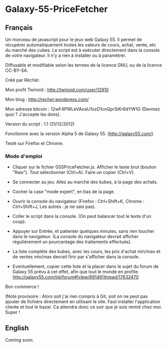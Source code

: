 Galaxy-55-PriceFetcher
======================

Français
--------

Un morceau de javascript pour le jeux web Galaxy 55. Il permet de récupérer automatiquement toutes les valeurs de cours, achat, vente, etc du marché des cubes. Le script est à exécuter directement dans la console de votre navigateur. Il n'y a rien à installer ou à paramétrer.

Diffusable et modifiable selon les termes de la licence GNU, ou de la licence CC-BY-SA.

Créé par Réchèr.

Mon profil Twinoid : http://twinoid.com/user/12910

Mon blog : http://recher.wordpress.com/

Mon adresse bitcoin : 12wF4PWLeVAoaU1ozD1cnQprSiKr6dYW1G (Devinez quoi ? J'accepte les dons).

Version du script : 1.1 (31/12/2012)

Fonctionne avec la version Alpha 5 de Galaxy 55. (http://galaxy55.com/)

Testé sur Firefox et Chrome.


### Mode d'emploi ###


- Cliquer sur le fichier G55PriceFetcher.js. Afficher le texte brut (bouton "Raw"). Tout sélectionner (Ctrl+A). Faire un copier (Ctrl+V).

- Se connecter au jeu. Allez au marché des kubes, à la page des achats.

- Cocher la case "mode expert", en bas de la page.

- Ouvrir la console du navigateur (Firefox : Ctrl+Shift+K, Chrome : Ctrl+Shift+J, Les autres : je ne sais pas).

- Coller le script dans la console. (On peut balancer tout le texte d'un coup).

- Appuyer sur Entrée, et patienter quelques minutes, sans rien toucher dans le navigateur. (La console du navigateur devrait afficher régulièrement un pourcentage des traitements effectués).

- La liste complète des kubes, avec les cours, les prix d'achat min/max et de ventes min/max devrait finir par s'afficher dans la console.

- Eventuellement, copier cette liste et la placer dans le sujet du forum de Galaxy 55 prévu à cet effet, afin que tout le monde en profite. http://galaxy55.com/tid/forum#!view/69146|thread/17632470

Bon commerce !


(Note provisoire : Alors soit j'ai rien compris à Git, soit on ne peut pas ajouter de fichiers directement en utilisant le site. Faut installer l'application cliente et tout le bazar. Ca attendra donc ce soir que je sois rentré chez moi. Super !

English
-------

Coming soon.

